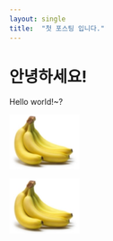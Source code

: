 ```yaml
---
layout: single
title:  "첫 포스팅 입니다."
---
```


# 안녕하세요!

Hello world!~?


<img src="./images/2023-03-17-first/banana.png">

![바나나](/images/2023-03-17-first/banana.png)
